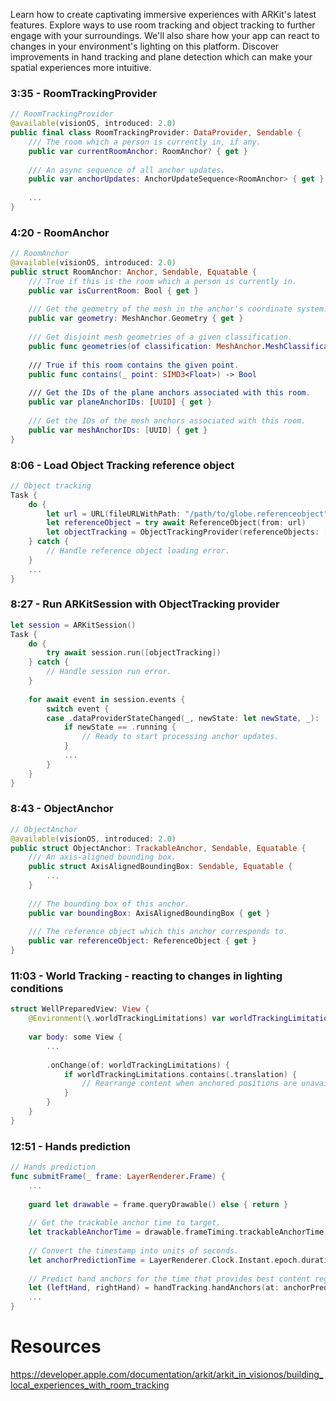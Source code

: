 Learn how to create captivating immersive experiences with ARKit's latest features. Explore ways to use room tracking and object tracking to further engage with your surroundings. We'll also share how your app can react to changes in your environment's lighting on this platform. Discover improvements in hand tracking and plane detection which can make your spatial experiences more intuitive.

### 3:35 - RoomTrackingProvider
```swift
// RoomTrackingProvider
@available(visionOS, introduced: 2.0)
public final class RoomTrackingProvider: DataProvider, Sendable {
    /// The room which a person is currently in, if any.
    public var currentRoomAnchor: RoomAnchor? { get }
    
    /// An async sequence of all anchor updates.
    public var anchorUpdates: AnchorUpdateSequence<RoomAnchor> { get }
    
    ...
}
```

### 4:20 - RoomAnchor
```swift
// RoomAnchor
@available(visionOS, introduced: 2.0)
public struct RoomAnchor: Anchor, Sendable, Equatable {
    /// True if this is the room which a person is currently in.
    public var isCurrentRoom: Bool { get }
    
    /// Get the geometry of the mesh in the anchor's coordinate system.
    public var geometry: MeshAnchor.Geometry { get }
    
    /// Get disjoint mesh geometries of a given classification.
    public func geometries(of classification: MeshAnchor.MeshClassification) -> [MeshAnchor.Geometry]
    
    /// True if this room contains the given point.
    public func contains(_ point: SIMD3<Float>) -> Bool
    
    /// Get the IDs of the plane anchors associated with this room.
    public var planeAnchorIDs: [UUID] { get }
    
    /// Get the IDs of the mesh anchors associated with this room.
    public var meshAnchorIDs: [UUID] { get }
}
```

### 8:06 - Load Object Tracking reference object
```swift
// Object tracking
Task {
    do {
        let url = URL(fileURLWithPath: "/path/to/globe.referenceobject")
        let referenceObject = try await ReferenceObject(from: url)
        let objectTracking = ObjectTrackingProvider(referenceObjects: [referenceObject])
    } catch {
        // Handle reference object loading error.
    }
    ...
}
```

### 8:27 - Run ARKitSession with ObjectTracking provider
```swift
let session = ARKitSession()
Task {
    do {
        try await session.run([objectTracking])
    } catch {
        // Handle session run error.
    }
    
    for await event in session.events {
        switch event {
        case .dataProviderStateChanged(_, newState: let newState, _):
            if newState == .running {
                // Ready to start processing anchor updates.
            }
            ...
        }
    }
}
```

### 8:43 - ObjectAnchor
```swift
// ObjectAnchor
@available(visionOS, introduced: 2.0)
public struct ObjectAnchor: TrackableAnchor, Sendable, Equatable {
    /// An axis-aligned bounding box.
    public struct AxisAlignedBoundingBox: Sendable, Equatable {
        ...
    }
    
    /// The bounding box of this anchor.
    public var boundingBox: AxisAlignedBoundingBox { get }
    
    /// The reference object which this anchor corresponds to.
    public var referenceObject: ReferenceObject { get }
}
```

### 11:03 - World Tracking - reacting to changes in lighting conditions
```swift
struct WellPreparedView: View {
    @Environment(\.worldTrackingLimitations) var worldTrackingLimitations
    
    var body: some View {
        ...
        
        .onChange(of: worldTrackingLimitations) { 
            if worldTrackingLimitations.contains(.translation) {
                // Rearrange content when anchored positions are unavailable.
            }
        }
    }
}
```

### 12:51 - Hands prediction
```swift
// Hands prediction
func submitFrame(_ frame: LayerRenderer.Frame) {
    ...
    
    guard let drawable = frame.queryDrawable() else { return }
    
    // Get the trackable anchor time to target.
    let trackableAnchorTime = drawable.frameTiming.trackableAnchorTime
    
    // Convert the timestamp into units of seconds.
    let anchorPredictionTime = LayerRenderer.Clock.Instant.epoch.duration(to: trackableAnchorTime).timeInterval
    
    // Predict hand anchors for the time that provides best content registration.
    let (leftHand, rightHand) = handTracking.handAnchors(at: anchorPredictionTime)
    ...
}
```

# Resources
https://developer.apple.com/documentation/arkit/arkit_in_visionos/building_local_experiences_with_room_tracking

